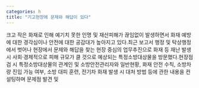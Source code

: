 ```yaml
---
categories: h
title: "기고현장에 문제와 해답이 있다"
---
```

크고 작은 화재로 인해 예기치 못한 인명 및 재산피해가 끊임없이 발생하면서 화재 예방에 대한 경각심이나 안전에 대한 공감대가 높아지고 있다.최근 보고서 행정 및 탁상행정에서 벗어나 현장에서 문제와 해답을 찾는 현장 중심의 업무추진으로 화재 등 재난 발생 시 사회‧경제적으로 피해 규모가 클 것으로 예상되는 특정소방대상물을 방문했다.현장점검 시 특정소방대상물의 관계인 및 소방안전관리자와 일반현황, 화재 안전 수칙, 소방차량 진입 가능 여부, 소방 대피 훈련, 전기차 화재 발생 시 대처 방법 등에 관한 내용을 컨설팅하며 문제점 발견 및